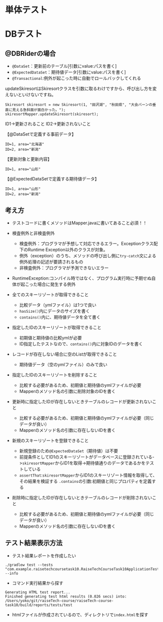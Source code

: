 # 単体テスト

# DBテスト

## @DBRiderの場合

- `@DataSet`：更新前のテーブル[引数にvalue:パスを書く]
- `@ExpectedDataSet`：期待値データ[引数にvalue:パスを書く]
- `@Transactional`:例外が起こった時に自動でロールバックしてくれる

updateSkiresortはSkiresortクラスを引数に取るわけですから、呼び出し方を変えないといけないですね。

```
Skiresort skiresort = new Skiresort(1, "田沢湖", "秋田県", "大会バーンの垂直に見える急斜面が面白かった。");
skiresortMapper.updateSkiresort(skiresort);
```

ID1->更新されること
ID2->更新されないこと

【@DataSetで定義する事前データ】

```
ID=1, area="北海道"
ID=2, area="新潟"
```

【更新対象と更新内容】

```
ID=1, area="山形"
```

【@ExpectedDataSetで定義する期待値データ】

```
ID=1, area="山形"
ID=2, area="新潟"
```

## 考え方

- テストコードに書くメソッドはMapper.javaに書いてあること必須！！
- 検査例外と非検査例外
    - 検査例外：プログラマが予想して対応できるエラー。Exceptionクラス配下のRuntime Exception以外のクラスが対象。
    - 例外（exception）のうち、メソッドの呼び出し側に`try-catch`文による例外処理の記述が要請されるもの
    - 非検査例外：プログラマが予測できないエラー
- RuntimeException:コンパイル時ではなく、プログラム実行時に予期せぬ自体が起こった場合に発生する例外

- 全てのスキーリゾートが取得できること
    - 比較データ（ymlファイル）は1つで良い
    - `hasSize()`内にデータのサイズを書く
    - `contains()`内に、期待値データを全て書く


- 指定したIDのスキーリゾートが取得できること
    - 初期値と期待値の比較ymlが必要
    - ID指定したテストなので、`contains()`内に対象IDのデータを書く


- レコードが存在しない場合に空のListが取得できること
    - 期待値データ（空のymlファイル）のみで良い


- 指定したIDのスキーリゾートを削除すること
    - 比較する必要があるため、初期値と期待値のymlファイルが必要
    - Mapperのメソッド名の引数に削除対象のIDを書く


- 更新時に指定したIDが存在しないときテーブルのレコードが更新されないこと
    - 比較する必要があるため、初期値と期待値のymlファイルが必要（同じデータが良い）
    - Mapperのメソッド名の引数に存在しないIDを書く

- 新規のスキーリゾートを登録できること
    - 新規登録のため`@ExpectedDataSet`（期待値）は不要
    - 前提条件としてID1のスキーリゾートがデータベースに登録されている->`skiresortMapper`からID1を取得->期待値通りのデータであるかをテストしている
    - `assertThat`:`skiresortMapper`からID1のスキーリゾート情報を取得して、その結果を検証する
      `.contains`の引数:初期値と同じプロパティを定義する

- 削除時に指定したIDが存在しないときテーブルのレコードが削除されないこと
    - 比較する必要があるため、初期値と期待値のymlファイルが必要（同じデータが良い）
    - Mapperのメソッド名の引数に存在しないIDを書く

## テスト結果表示方法

- テスト結果レポートを作成したい

```
./gradlew test --tests "com.example.raisetechcoursetask10.RaiseTechCourseTask10ApplicationTests" --info
```

- コマンド実行結果から探す

```agsl
Generating HTML test report...
Finished generating test html results (0.026 secs) into: /Users/yoko/git/raiseTech-course/raiseTech-course-task10/build/reports/tests/test
```

- htmlファイルが作成されているので、ディレクトリで`index.html`を探す
